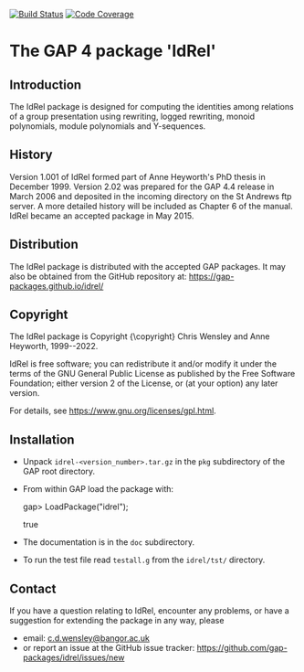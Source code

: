 [![Build Status](https://github.com/gap-packages/idrel/workflows/CI/badge.svg?branch=master)](https://github.com/gap-packages/idrel/actions?query=workflow%3ACI+branch%3Amaster)
[![Code Coverage](https://codecov.io/github/gap-packages/idrel/coverage.svg?branch=master&token=)](https://codecov.io/gh/gap-packages/idrel)

# The GAP 4 package 'IdRel'

## Introduction

The IdRel package is designed for computing the identities among relations 
of a group presentation using rewriting, logged rewriting, 
monoid polynomials, module polynomials and Y-sequences.

## History

Version 1.001 of IdRel formed part of Anne Heyworth's PhD thesis in
December 1999.
Version 2.02 was prepared for the GAP 4.4 release in March 2006 
and deposited in the incoming directory on the St Andrews ftp server.
A more detailed history will be included as Chapter 6 of the manual.
IdRel became an accepted package in May 2015. 

## Distribution

The IdRel package is distributed with the accepted GAP packages.
It may also be obtained from the GitHub repository at:
  <https://gap-packages.github.io/idrel/> 

## Copyright

The IdRel package is Copyright {\copyright} Chris Wensley and Anne Heyworth, 
1999--2022. 

IdRel is free software; you can redistribute it and/or modify it 
under the terms of the GNU General Public License as published by
the Free Software Foundation; either version 2 of the License, or
(at your option) any later version. 

For details, see <https://www.gnu.org/licenses/gpl.html>. 

## Installation

 * Unpack `idrel-<version_number>.tar.gz` in the `pkg` subdirectory 
   of the GAP root directory.
 * From within GAP load the package with:

    gap> LoadPackage("idrel");

    true

 * The documentation is in the `doc` subdirectory.
 * To run the test file read `testall.g` from the `idrel/tst/` directory. 

## Contact

If you have a question relating to IdRel, encounter any problems, or have a suggestion for extending the package in any way, please 
 * email: c.d.wensley@bangor.ac.uk 
 * or report an issue at the GitHub issue tracker: 
   <https://github.com/gap-packages/idrel/issues/new> 
